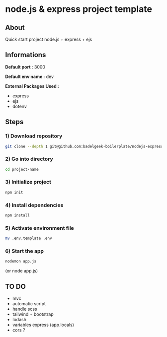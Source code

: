 # node.js & express project template

## About

Quick start project node.js + express + ejs

## Informations
**Default port :** 3000

**Default env name :** dev

**External Packages Used :**
- express
- ejs
- dotenv

## Steps

### 1) Download repository
```sh
git clone --depth 1 git@github.com:badelgeek-boilerplate/nodejs-express.git new-project
```

### 2) Go into directory
```sh
cd project-name
```

### 3) Initialize project
```sh
npm init
```

### 4) Install dependencies
```sh
npm install
```

### 5) Activate environment file
```sh
mv .env.template .env
```

### 6) Start the app
```sh
nodemon app.js
```
(or node app.js)

## TO DO

- mvc
- automatic script
- handle scss
- tailwind + bootstrap
- lodash
- variables express (app.locals) 
- cors ?

